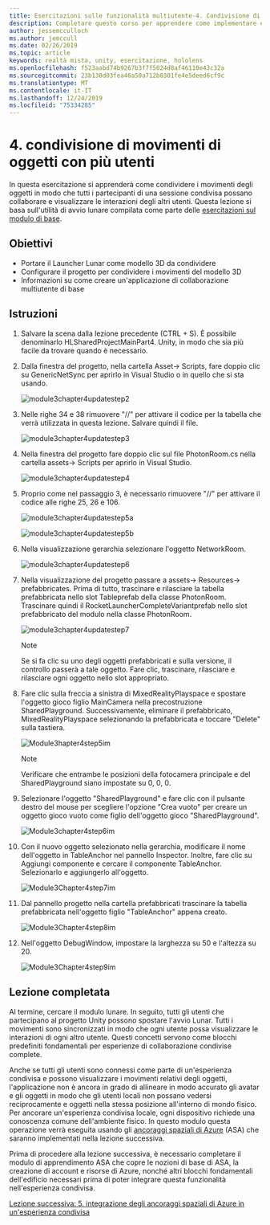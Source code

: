```yaml
---
title: Esercitazioni sulle funzionalità multiutente-4. Condivisione di movimenti di oggetti con più utenti
description: Completare questo corso per apprendere come implementare esperienze condivise multiutente all'interno di un'applicazione HoloLens 2.
author: jessemcculloch
ms.author: jemccull
ms.date: 02/26/2019
ms.topic: article
keywords: realtà mista, unity, esercitazione, hololens
ms.openlocfilehash: f523aabd74b9267b3f7f5024d8af46110e43c32a
ms.sourcegitcommit: 23b130d03fea46a50a712b8301fe4e5deed6cf9c
ms.translationtype: MT
ms.contentlocale: it-IT
ms.lasthandoff: 12/24/2019
ms.locfileid: "75334285"
---
```

# <a name="4-sharing-object-movements-with-multiple-users"></a>4. condivisione di movimenti di oggetti con più utenti

In questa esercitazione si apprenderà come condividere i movimenti degli oggetti in modo che tutti i partecipanti di una sessione condivisa possano collaborare e visualizzare le interazioni degli altri utenti. Questa lezione si basa sull'utilità di avvio lunare compilata come parte delle [esercitazioni sul modulo di base](mrlearning-base.md).

## <a name="objectives"></a>Obiettivi

- Portare il Launcher Lunar come modello 3D da condividere
- Configurare il progetto per condividere i movimenti del modello 3D
- Informazioni su come creare un'applicazione di collaborazione multiutente di base

## <a name="instructions"></a>Istruzioni

1. Salvare la scena dalla lezione precedente (CTRL + S). È possibile denominarlo HLSharedProjectMainPart4. Unity, in modo che sia più facile da trovare quando è necessario.

2. Dalla finestra del progetto, nella cartella Asset-> Scripts, fare doppio clic su GenericNetSync per aprirlo in Visual Studio o in quello che si sta usando.  

    ![module3chapter4updatestep2](images/module3chapter4updatestep2.png)

3. Nelle righe 34 e 38 rimuovere "//" per attivare il codice per la tabella che verrà utilizzata in questa lezione. Salvare quindi il file.

    ![module3chapter4updatestep3](images/module3chapter4updatestep3.png)

4. Nella finestra del progetto fare doppio clic sul file PhotonRoom.cs nella cartella assets-> Scripts per aprirlo in Visual Studio.

    ![module3chapter4updatestep4](images/module3chapter4updatestep4.png)

5. Proprio come nel passaggio 3, è necessario rimuovere "//" per attivare il codice alle righe 25, 26 e 106.

    ![module3chapter4updatestep5a](images/module3chapter4updatestep5a.png)

    ![module3chapter4updatestep5b](images/module3chapter4updatestep5b.png)

6. Nella visualizzazione gerarchia selezionare l'oggetto NetworkRoom.

    ![module3chapter4updatestep6](images/module3chapter4updatestep6.png)

7. Nella visualizzazione del progetto passare a assets-> Resources-> prefabbricates. Prima di tutto, trascinare e rilasciare la tabella prefabbricata nello slot Tableprefab della classe PhotonRoom. Trascinare quindi il RocketLauncherCompleteVariantprefab nello slot prefabbricato del modulo nella classe PhotonRoom.

    ![module3chapter4updatestep7](images/module3chapter4updatestep7.png)

    >[!NOTE]
    >Se si fa clic su uno degli oggetti prefabbricati e sulla versione, il controllo passerà a tale oggetto. Fare clic, trascinare, rilasciare e rilasciare ogni oggetto nello slot appropriato.

8. Fare clic sulla freccia a sinistra di MixedRealityPlayspace e spostare l'oggetto gioco figlio MainCamera nella precostruzione SharedPlayground. Successivamente, eliminare il prefabbricato, MixedRealityPlayspace selezionando la prefabbricata e toccare "Delete" sulla tastiera.

    ![Module3hapter4step5im](images/module3chapter4step5im.PNG)

    >[!NOTE]
    >Verificare che entrambe le posizioni della fotocamera principale e del SharedPlayground siano impostate su 0, 0, 0.

9. Selezionare l'oggetto "SharedPlayground" e fare clic con il pulsante destro del mouse per scegliere l'opzione "Crea vuoto" per creare un oggetto gioco vuoto come figlio dell'oggetto gioco "SharedPlayground".

   ![Module3chapter4step6im](images/module3chapter4step6im.PNG)

10. Con il nuovo oggetto selezionato nella gerarchia, modificare il nome dell'oggetto in TableAnchor nel pannello Inspector. Inoltre, fare clic su Aggiungi componente e cercare il componente TableAnchor. Selezionarlo e aggiungerlo all'oggetto.

    ![Module3Chapter4step7im](images/module3chapter4step7im.PNG)

11. Dal pannello progetto nella cartella prefabbricati trascinare la tabella prefabbricata nell'oggetto figlio "TableAnchor" appena creato.

    ![Module3Chapter4step8im](images/module3chapter4step8im.PNG)

12. Nell'oggetto DebugWindow, impostare la larghezza su 50 e l'altezza su 20.

    ![Module3Chapter4step9im](images/module3chapter4step11im.PNG)

## <a name="congratulations"></a>Lezione completata

Al termine, cercare il modulo lunare. In seguito, tutti gli utenti che partecipano al progetto Unity possono spostare l'avvio Lunar.  Tutti i movimenti sono sincronizzati in modo che ogni utente possa visualizzare le interazioni di ogni altro utente. Questi concetti servono come blocchi predefiniti fondamentali per esperienze di collaborazione condivise complete.

Anche se tutti gli utenti sono connessi come parte di un'esperienza condivisa e possono visualizzare i movimenti relativi degli oggetti, l'applicazione non è ancora in grado di allineare in modo accurato gli avatar e gli oggetti in modo che gli utenti locali non possano vedersi reciprocamente e oggetti nella stessa posizione all'interno di mondo fisico. Per ancorare un'esperienza condivisa locale, ogni dispositivo richiede una conoscenza comune dell'ambiente fisico. In questo modulo questa operazione verrà eseguita usando gli [ancoraggi spaziali di Azure](<https://azure.microsoft.com//services/spatial-anchors/>) (ASA) che saranno implementati nella lezione successiva.

Prima di procedere alla lezione successiva, è necessario completare il modulo di apprendimento ASA che copre le nozioni di base di ASA, la creazione di account e risorse di Azure, nonché altri blocchi fondamentali dell'edificio necessari prima di poter integrare questa funzionalità nell'esperienza condivisa.

[Lezione successiva: 5. integrazione degli ancoraggi spaziali di Azure in un'esperienza condivisa](mrlearning-sharing(photon)-ch5.md)
